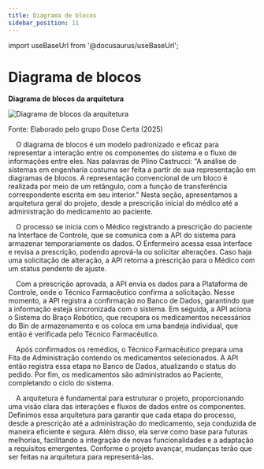 ```yaml
---
title: Diagrama de blocos
sidebar_position: 11
---
```


import useBaseUrl from '@docusaurus/useBaseUrl';

# Diagrama de blocos

<div style={{ textAlign: 'center' }}>
  <p><strong>Diagrama de blocos da arquitetura</strong></p>
  <img
    src={useBaseUrl("/img/diagrama_blocos_arquitetura.png")}
    alt="Diagrama de blocos da arquitetura"
    title="Diagrama de blocos da arquitetura"
    style={{ maxWidth: '80%', height: 'auto' }}
  />
  <p>Fonte: Elaborado pelo grupo Dose Certa (2025)</p>
</div>

&nbsp;&nbsp;&nbsp;&nbsp;O diagrama de blocos é um modelo padronizado e eficaz para representar a interação entre os componentes do sistema e o fluxo de informações entre eles. Nas palavras de Plíno Castrucci: "A análise de sistemas em engenharia costuma ser feita a partir de sua representação em diagramas de blocos. A representação convencional de um bloco é realizada por meio de um retângulo, com a função de transferência correspondente escrita em seu interior."
Nesta seção, apresentamos a arquitetura geral do projeto, desde a prescrição inicial do médico até a administração do medicamento ao paciente. 

&nbsp;&nbsp;&nbsp;&nbsp;O processo se inicia com o Médico registrando a prescrição do paciente na Interface de Controle, que se comunica com a API do sistema para armazenar temporariamente os dados. O Enfermeiro acessa essa interface e revisa a prescrição, podendo aprová-la ou solicitar alterações. Caso haja uma solicitação de alteração, a API retorna a prescrição para o Médico com um status pendente de ajuste.

&nbsp;&nbsp;&nbsp;&nbsp;Com a prescrição aprovada, a API envia os dados para a Plataforma de Controle, onde o Técnico Farmacêutico confirma a solicitação. Nesse momento, a API registra a confirmação no Banco de Dados, garantindo que a informação esteja sincronizada com o sistema. Em seguida, a API aciona o Sistema do Braço Robótico, que recupera os medicamentos necessários do Bin de armazenamento e os coloca em uma bandeja individual, que então é verificada pelo Técnico Farmacêutico.

&nbsp;&nbsp;&nbsp;&nbsp;Após confirmados os remédios, o Técnico Farmacêutico prepara uma Fita de Administração contendo os medicamentos selecionados. A API então registra essa etapa no Banco de Dados, atualizando o status do pedido. Por fim, os medicamentos são administrados ao Paciente, completando o ciclo do sistema.

&nbsp;&nbsp;&nbsp;&nbsp;A arquitetura é fundamental para estruturar o projeto, proporcionando uma visão clara das interações e fluxos de dados entre os componentes. Definimos essa arquitetura para garantir que cada etapa do processo, desde a prescrição até a administração do medicamento, seja conduzida de maneira eficiente e segura. Além disso, ela serve como base para futuras melhorias, facilitando a integração de novas funcionalidades e a adaptação a requisitos emergentes. Conforme o projeto avançar, mudanças terão que ser feitas na arquitetura para representá-las.

